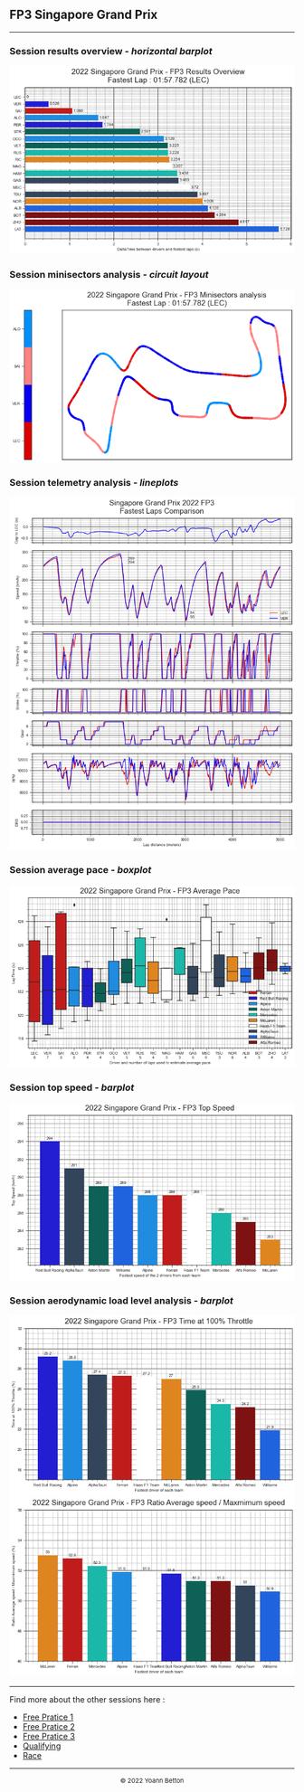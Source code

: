 ## FP3 Singapore Grand Prix

---

### Session results overview - *horizontal barplot*

<img src="/output/2022-10-02_Singapore_Grand_Prix/fp3_results_overview_white.png?raw=true"/>

### Session minisectors analysis - *circuit layout*

<img src="/output/2022-10-02_Singapore_Grand_Prix/fp3_minisectors_analysis_white.png?raw=true"/>

### Session telemetry analysis - *lineplots*

<img src="/output/2022-10-02_Singapore_Grand_Prix/fp3_telemetry_analysis_white.png?raw=true"/>

### Session average pace - *boxplot*

<img src="/output/2022-10-02_Singapore_Grand_Prix/fp3_average_pace_white.png?raw=true"/>

### Session top speed - *barplot*

<img src="/output/2022-10-02_Singapore_Grand_Prix/topspeed_fp3_white.png?raw=true"/>

### Session aerodynamic load level analysis - *barplot*

<img src="/output/2022-10-02_Singapore_Grand_Prix/fp3_maximum_throttle_white.png?raw=true"/>

<img src="/output/2022-10-02_Singapore_Grand_Prix/fp3_speed_ratio_white.png?raw=true"/>

--- 

Find more about the other sessions here :
  - [Free Pratice 1](/page/FP1/2022-10-02_Singapore_Grand_Prix)  
  - [Free Pratice 2](/page/FP2/2022-10-02_Singapore_Grand_Prix) 
  - [Free Pratice 3](/page/FP3/2022-10-02_Singapore_Grand_Prix)
  - [Qualifying](/page/Qualifying/2022-10-02_Singapore_Grand_Prix) 
  - [Race](/page/Race/2022-10-02_Singapore_Grand_Prix)

---

<div style="text-align: center">
  <p style="font-size:11px">&copy; 2022 Yoann Betton</p>
</div>

<!-- ---

<p style="font-size:11px">Page generated from <a href="https://github.com/yoannbtn/yoannbtn.github.io">github.com/yoannbtn</a>.</p> -->